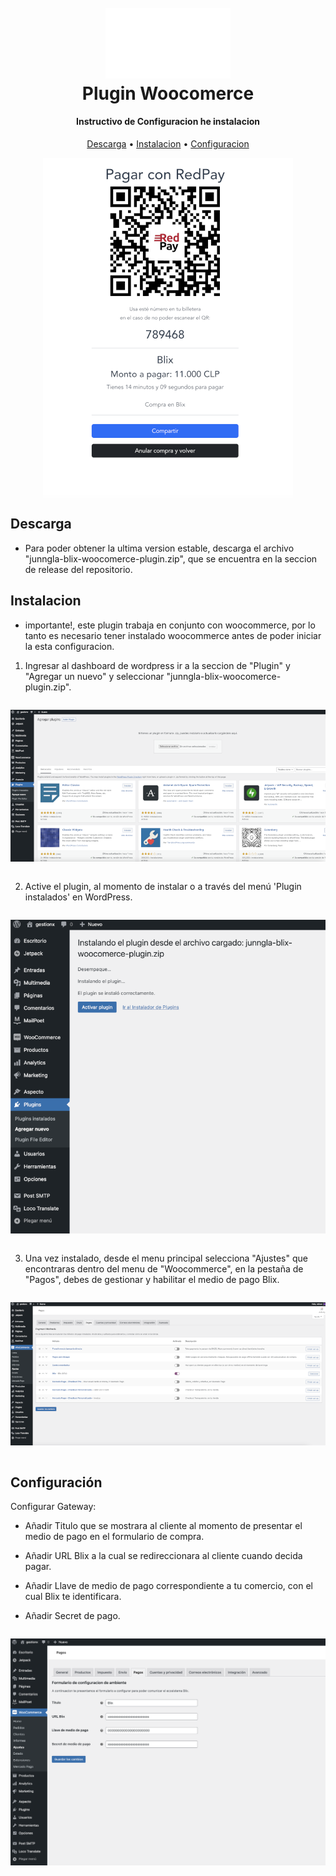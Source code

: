 
<h1 align="center">
  <br>
  <img src="blix_logo.png" alt="Markdownify" width="200">
  <br>
  Plugin Woocomerce
  <br>
</h1>

<h4 align="center">Instructivo de Configuracion he instalacion</h4>

<p align="center">
  <a href="#Descarga">Descarga</a> •
  <a href="#Descarga">Instalacion</a> •
  <a href="#Configuración">Configuracion</a>
</p>

<div style="display: flex;align-content: center;justify-content: center">
    <img src ="./screenshot/qr-blix.png" alt="QR Redpay"/>
</div>

## Descarga

* Para poder obtener la ultima version estable, descarga el archivo "junngla-blix-woocomerce-plugin.zip", que se encuentra en la seccion de release del repositorio.

## Instalacion

* importante!, este plugin trabaja en conjunto con woocommerce, por lo tanto es necesario tener instalado woocommerce antes de poder iniciar la esta configuracion.

1. Ingresar al dashboard de wordpress ir a la seccion de "Plugin" y "Agregar un nuevo" y seleccionar "junngla-blix-woocomerce-plugin.zip".

<div style="display: flex;align-content: center;justify-content: center">

![screenshot](./screenshot/wordpress-step-1.png)
</div>

2. Active el plugin, al momento de instalar o a través del menú 'Plugin instalados' en WordPress.

<div style="display: flex;align-content: center;justify-content: center">

![screenshot](./screenshot/wordpress-step-2.png)
</div>

3. Una vez instalado, desde el menu principal selecciona "Ajustes" que encontraras dentro del menu de "Woocommerce", en la pestaña de "Pagos", debes de gestionar y habilitar el medio de pago Blix.

<div style="display: flex;align-content: center;justify-content: center">

![screenshot](./screenshot/wordpress-step-3.png)
</div>


## Configuración

Configurar Gateway:

* Añadir Titulo que se mostrara al cliente al momento de presentar el medio de pago en el formulario de compra.

* Añadir URL Blix a la cual se redireccionara al cliente cuando decida pagar.

* Añadir Llave de medio de pago correspondiente a tu comercio, con el cual Blix te identificara.

* Añadir Secret de pago.

<div style="display: flex;align-content: center;justify-content: center">

![screenshot](./screenshot/wordpress-step-4.png)
</div>
